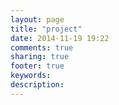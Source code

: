 ```yaml
---
layout: page
title: "project"
date: 2014-11-19 19:22
comments: true
sharing: true
footer: true
keywords: 
description: 
---
```


